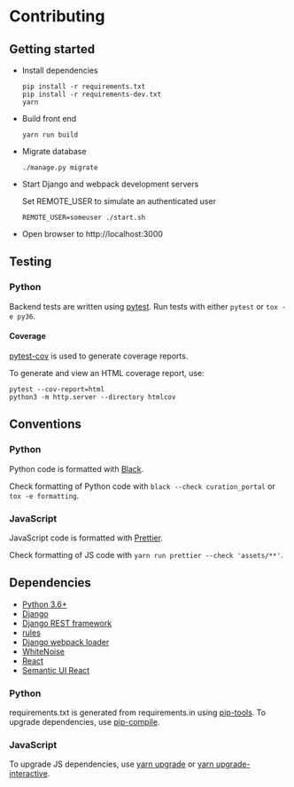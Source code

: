 # Contributing

## Getting started

- Install dependencies

  ```
  pip install -r requirements.txt
  pip install -r requirements-dev.txt
  yarn
  ```

- Build front end

  ```
  yarn run build
  ```

- Migrate database

  ```
  ./manage.py migrate
  ```

- Start Django and webpack development servers

  Set REMOTE_USER to simulate an authenticated user

  ```
  REMOTE_USER=someuser ./start.sh
  ```

- Open browser to http://localhost:3000

## Testing

### Python

Backend tests are written using [pytest](https://docs.pytest.org/).
Run tests with either `pytest` or `tox -e py36`.

#### Coverage

[pytest-cov](https://pytest-cov.readthedocs.io) is used to generate coverage reports.

To generate and view an HTML coverage report, use:
```
pytest --cov-report=html
python3 -m http.server --directory htmlcov
```

## Conventions

### Python

Python code is formatted with [Black](https://black.readthedocs.io/).

Check formatting of Python code with `black --check curation_portal` or `tox -e formatting`.

### JavaScript

JavaScript code is formatted with [Prettier](https://prettier.io/).

Check formatting of JS code with `yarn run prettier --check 'assets/**'`.

## Dependencies

- [Python 3.6+](https://www.python.org/)
- [Django](https://www.djangoproject.com/)
- [Django REST framework](https://www.django-rest-framework.org/)
- [rules](https://pypi.org/project/rules/)
- [Django webpack loader](https://github.com/owais/django-webpack-loader)
- [WhiteNoise](https://pypi.org/project/whitenoise/)
- [React](https://reactjs.org/)
- [Semantic UI React](https://react.semantic-ui.com/)

### Python

requirements.txt is generated from requirements.in using [pip-tools](https://github.com/jazzband/pip-tools).
To upgrade dependencies, use [pip-compile](https://github.com/jazzband/pip-tools#updating-requirements).

### JavaScript

To upgrade JS dependencies, use [yarn upgrade](https://yarnpkg.com/en/docs/cli/upgrade) or
[yarn upgrade-interactive](https://yarnpkg.com/en/docs/cli/upgrade-interactive).
